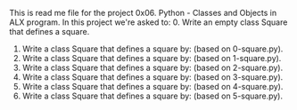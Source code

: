This is read me file for the project 0x06. Python - Classes and Objects in ALX program.
In this project we're asked to:
0. Write an empty class Square that defines a square.
1. Write a class Square that defines a square by: (based on 0-square.py).
2. Write a class Square that defines a square by: (based on 1-square.py).
3. Write a class Square that defines a square by: (based on 2-square.py).
4. Write a class Square that defines a square by: (based on 3-square.py).
5. Write a class Square that defines a square by: (based on 4-square.py).
6. Write a class Square that defines a square by: (based on 5-square.py).
